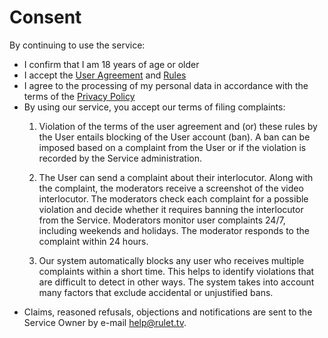# Consent

By continuing to use the service:

* I confirm that I am 18 years of age or older
* I accept the [User Agreement](./agreement.md) and [Rules](./rules.md)
* I agree to the processing of my personal data in accordance with the terms of the [Privacy Policy](./politics.md)
* By using our service, you accept our terms of filing complaints:
  1. Violation of the terms of the user agreement and (or) these rules by the User entails blocking of the User account (ban). A ban can be imposed based on a complaint from the User   or if the violation is recorded by the Service administration.

  2. The User can send a complaint about their interlocutor. Along with the complaint, the moderators receive a screenshot of the video interlocutor. The moderators check each    complaint for a possible violation and decide whether it requires banning the interlocutor from the Service. Moderators monitor user complaints 24/7, including weekends and   holidays. The moderator responds to the complaint within 24 hours.

  3. Our system automatically blocks any user who receives multiple complaints within a short time. This helps to identify violations that are difficult to detect in other ways. The    system takes into account many factors that exclude accidental or unjustified bans.
* Claims, reasoned refusals, objections and notifications are sent to the Service Owner by e-mail help@rulet.tv.



